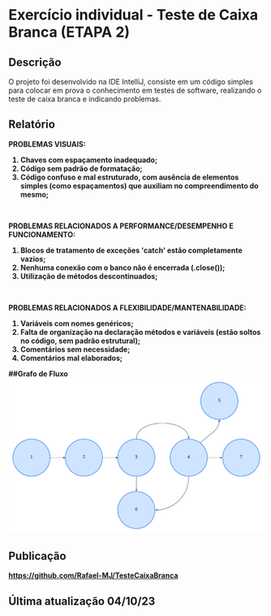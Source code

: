 # Exercício individual - Teste de Caixa Branca (ETAPA 2)

## Descrição
O projeto foi desenvolvido na IDE IntelliJ, consiste em um código simples para colocar em prova o conhecimento em testes de software, realizando o teste de caixa branca e indicando problemas.

## Relatório

<b>PROBLEMAS VISUAIS:<b/>
<ol>
    <li>
       Chaves com espaçamento inadequado;
    </li>
    <li>
        Código sem padrão de formatação;
    </li>
    <li>
        Código confuso e mal estruturado, com ausência de elementos simples (como espaçamentos) que auxiliam no compreendimento do mesmo;
    </li>
  </ol>
  
<br>

<b>PROBLEMAS RELACIONADOS A PERFORMANCE/DESEMPENHO E FUNCIONAMENTO:<b/>
  <ol>
   <li>
       Blocos de tratamento de exceções 'catch' estão completamente vazios;
    </li>
    <li>
       Nenhuma conexão com o banco não é encerrada (.close());
    </li>
    <li>
      Utilização de métodos descontinuados;
    </li>
  </ol>

<br>

<b>PROBLEMAS RELACIONADOS A FLEXIBILIDADE/MANTENABILIDADE:<b/>
    <ol>
        <li>
            Variáveis com nomes genéricos;
        </li>
        <li>
            Falta de organização na declaração métodos e variáveis (estão soltos no código, sem padrão estrutural);
        </li>
        <li>
        Comentários sem necessidade;
        </li>
        <li>
            Comentários mal elaborados;
        </li>
    </ol>

##Grafo de Fluxo
![Grafo de Fluxo](grafo_de_fluxo.png)

## Publicação
https://github.com/Rafael-MJ/TesteCaixaBranca

## Última atualização 04/10/23
